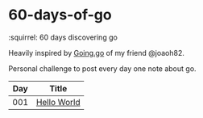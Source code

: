 # 60-days-of-go
:squirrel: 60 days discovering go

Heavily inspired by [Going.go](https://goinggo.io/) of my friend @joaoh82.

Personal challenge to post every day one note about go.

| Day | Title      |
| --- |:----------:|
| 001 | [Hello World](day01/hello_world.go)|
